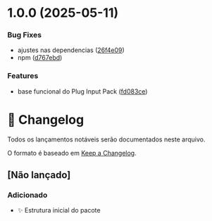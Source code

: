 # 1.0.0 (2025-05-11)


### Bug Fixes

* ajustes nas dependencias ([26f4e09](https://github.com/Natteens/com.natteens.pluginputpack/commit/26f4e09a89f11f60b52842b9092ffdc8cf6fab4d))
* npm ([d767ebd](https://github.com/Natteens/com.natteens.pluginputpack/commit/d767ebd72062b789a544dd3ca90a893c5585cc9a))


### Features

* base funcional do Plug Input Pack ([fd083ce](https://github.com/Natteens/com.natteens.pluginputpack/commit/fd083ce03793ee7b769f39cf790fc71d5e02d327))

# 📝 Changelog

Todos os lançamentos notáveis serão documentados neste arquivo.

O formato é baseado em [Keep a Changelog](https://keepachangelog.com/pt-BR/1.0.0/).

## [Não lançado]

### Adicionado
- ✨ Estrutura inicial do pacote
